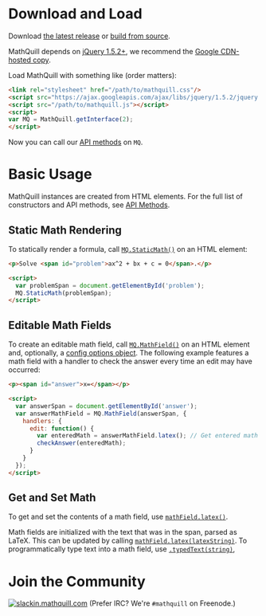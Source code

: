 # Download and Load

Download [the latest release](https://github.com/mathquill/mathquill/releases/latest) or [build from source](Contributing.md#building-and-testing).

MathQuill depends on [jQuery 1.5.2+](http://jquery.com), we recommend the [Google CDN-hosted copy](http://code.google.com/apis/libraries/devguide.html#jquery).

Load MathQuill with something like (order matters):
```html
<link rel="stylesheet" href="/path/to/mathquill.css"/>
<script src="https://ajax.googleapis.com/ajax/libs/jquery/1.5.2/jquery.min.js"></script>
<script src="/path/to/mathquill.js"></script>
<script>
var MQ = MathQuill.getInterface(2);
</script>
```

Now you can call our [API methods](Api_Methods.md) on `MQ`.

# Basic Usage

MathQuill instances are created from HTML elements. For the full list of constructors and API methods, see [API Methods](Api_Methods.md).

## Static Math Rendering

To statically render a formula, call [`MQ.StaticMath()`](Api_Methods.md#mqstaticmathhtml_element) on an HTML element:
```html
<p>Solve <span id="problem">ax^2 + bx + c = 0</span>.</p>

<script>
  var problemSpan = document.getElementById('problem');
  MQ.StaticMath(problemSpan);
</script>
```

## Editable Math Fields

To create an editable math field, call [`MQ.MathField()`](Api_Methods.md#mqmathfieldhtml_element-config) on an HTML element and, optionally, a [config options object](Config.md). The following example features a math field with a handler to check the answer every time an edit may have occurred:
```html
<p><span id="answer">x=</span></p>

<script>
  var answerSpan = document.getElementById('answer');
  var answerMathField = MQ.MathField(answerSpan, {
    handlers: {
      edit: function() {
        var enteredMath = answerMathField.latex(); // Get entered math in LaTeX format
        checkAnswer(enteredMath);
      }
    }
  });
</script>
```

## Get and Set Math

To get and set the contents of a math field, use [`mathField.latex()`](Api_Methods.md#latex).

Math fields are initialized with the text that was in the span, parsed as LaTeX. This can be updated by calling [`mathField.latex(latexString)`](Api_Methods.md#latexlatex_string). To programmatically type text into a math field, use [`.typedText(string)`](Api_Methods.md#typedtexttext),

# Join the Community

[<img alt="slackin.mathquill.com" src="http://slackin.mathquill.com/badge.svg" align="top">](http://slackin.mathquill.com)
(Prefer IRC? We're `#mathquill` on Freenode.)
